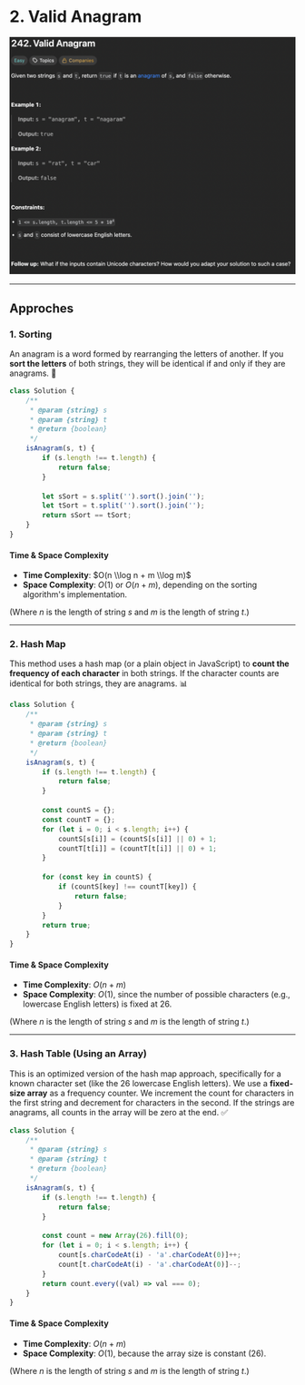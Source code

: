 # 2. Valid Anagram

![Valid Anagram](/asset/images/ValidAnagram.png)


-----
## Approches
### 1\. Sorting

An anagram is a word formed by rearranging the letters of another. If you **sort the letters** of both strings, they will be identical if and only if they are anagrams. 🔡

```javascript
class Solution {
    /**
     * @param {string} s
     * @param {string} t
     * @return {boolean}
     */
    isAnagram(s, t) {
        if (s.length !== t.length) {
            return false;
        }

        let sSort = s.split('').sort().join('');
        let tSort = t.split('').sort().join('');
        return sSort == tSort;
    }
}
```

#### **Time & Space Complexity**

  * **Time Complexity**: $O(n \\log n + m \\log m)$
  * **Space Complexity**: $O(1)$ or $O(n+m)$, depending on the sorting algorithm's implementation.

(Where $n$ is the length of string $s$ and $m$ is the length of string $t$.)

-----

### 2\. Hash Map

This method uses a hash map (or a plain object in JavaScript) to **count the frequency of each character** in both strings. If the character counts are identical for both strings, they are anagrams. 📊

```javascript
class Solution {
    /**
     * @param {string} s
     * @param {string} t
     * @return {boolean}
     */
    isAnagram(s, t) {
        if (s.length !== t.length) {
            return false;
        }

        const countS = {};
        const countT = {};
        for (let i = 0; i < s.length; i++) {
            countS[s[i]] = (countS[s[i]] || 0) + 1;
            countT[t[i]] = (countT[t[i]] || 0) + 1;
        }

        for (const key in countS) {
            if (countS[key] !== countT[key]) {
                return false;
            }
        }
        return true;
    }
}
```

#### **Time & Space Complexity**

  * **Time Complexity**: $O(n+m)$
  * **Space Complexity**: $O(1)$, since the number of possible characters (e.g., lowercase English letters) is fixed at 26.

(Where $n$ is the length of string $s$ and $m$ is the length of string $t$.)

-----

### 3\. Hash Table (Using an Array)

This is an optimized version of the hash map approach, specifically for a known character set (like the 26 lowercase English letters). We use a **fixed-size array** as a frequency counter. We increment the count for characters in the first string and decrement for characters in the second. If the strings are anagrams, all counts in the array will be zero at the end. ✅

```javascript
class Solution {
    /**
     * @param {string} s
     * @param {string} t
     * @return {boolean}
     */
    isAnagram(s, t) {
        if (s.length !== t.length) {
            return false;
        }

        const count = new Array(26).fill(0);
        for (let i = 0; i < s.length; i++) {
            count[s.charCodeAt(i) - 'a'.charCodeAt(0)]++;
            count[t.charCodeAt(i) - 'a'.charCodeAt(0)]--;
        }
        return count.every((val) => val === 0);
    }
}
```

#### **Time & Space Complexity**

  * **Time Complexity**: $O(n+m)$
  * **Space Complexity**: $O(1)$, because the array size is constant (26).

(Where $n$ is the length of string $s$ and $m$ is the length of string $t$.)